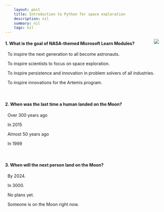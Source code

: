 ```yaml
---
    layout: post
    title: Introduction to Python for space exploration 
    description: nil
    summary: nil
    tags: nil
---
```



 <a target="_blank" href="https://docs.microsoft.com/en-us/learn/modules/introduction-python-nasa/6a-knowledge-check/"><i class="fas fa-external-link-alt"></i> </a>
 <img align="right" src="https://docs.microsoft.com/en-us/learn/achievements/student-evangelism/introduction-python-nasa.svg">
####  1. What is the goal of NASA-themed Microsoft Learn Modules?


<i class='far fa-square'></i> &nbsp;&nbsp;To inspire the next generation to all become astronauts.

<i class='far fa-square'></i> &nbsp;&nbsp;To inspire scientists to focus on space exploration.

<i class='fas fa-check-square' style='color: Dodgerblue;'></i> &nbsp;&nbsp;To inspire persistence and innovation in problem solvers of all industries.

<i class='far fa-square'></i> &nbsp;&nbsp;To inspire innovations for the Artemis program.
<br />
<br />
<br />

####  2. When was the last time a human landed on the Moon?


<i class='far fa-square'></i> &nbsp;&nbsp;Over 300 years ago

<i class='far fa-square'></i> &nbsp;&nbsp;In 2015

<i class='fas fa-check-square' style='color: Dodgerblue;'></i> &nbsp;&nbsp;Almost 50 years ago

<i class='far fa-square'></i> &nbsp;&nbsp;In 1999
<br />
<br />
<br />

####  3. When will the next person land on the Moon?


<i class='fas fa-check-square' style='color: Dodgerblue;'></i> &nbsp;&nbsp;By 2024.

<i class='far fa-square'></i> &nbsp;&nbsp;In 3000.

<i class='far fa-square'></i> &nbsp;&nbsp;No plans yet.

<i class='far fa-square'></i> &nbsp;&nbsp;Someone is on the Moon right now.
<br />
<br />
<br />
